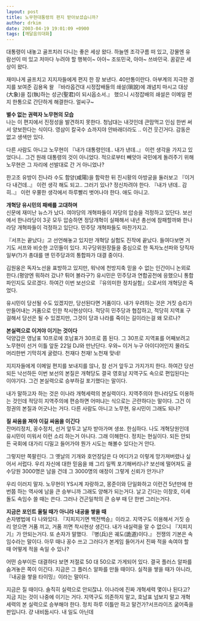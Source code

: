 ```yaml
---
layout: post
title: 노무현대통령의 편지 받아보셨습니까?
author: drkim
date: 2003-04-19 19:01:09 +0900
tags: [깨달음의대화]
---
```

대통령이 내놓고 골프치러 다니는 좋은 세상 왔다. 하늘엔 조각구름 떠 있고, 강물엔 유람선이 떠 있고 저마다 누려야 할 행복이~ 아아~ 조또민국, 아아~ 쓰바민국. 꿈같은 세상이 왔다. 

재미나게 골프치고 지지자들에게 편지 한 장 보낸다. 40만통이란다. 아부계의 지극한 경지를 보여준 김용옥 왈 『바라옵건대 시정잡배들의 쇄설(瑣說)에 괘념치 마시고 대상(大象)을 집(執)하는 성군(聖君)이 되시옵소서.』 했으니 시정잡배의 쇄설은 이메일 편지 한통으로 간단하게 해결한다. 얼씨구~

**별수 없는 권력자 노무현의 모습**  
나는 이 편지에서 진정성을 발견하지 못한다. 청남대는 내것인데 큰맘먹고 인심 한번 써서 양보한다는 식이다. 영삼이 칼국수 쇼까지야 안바래더라도 .. 이건 웃긴거다. 감동은 없고 생색만 있다.

다른 사람도 아니고 노무현이 『내가 대통령인데.. 내가 낸데..』 이런 생각을 가지고 있었다니.. 그건 원래 대통령의 것이 아니었다. 적으로부터 빼앗아 국민에게 돌려주기 위해 노무현은 그 자리에 선발대로 간 거 아니었나? 

한고조 유방이 진나라 수도 함양(咸陽)을 함락한 뒤 진시황의 아방궁을 둘러보고 『이거 다 내건데..』 이런 생각 해도 되고.. 그러기 있나? 정신차려야 한다. 『내가 낸데.. 감히..』 이런 우쭐한 생각에서 하루빨리 벗어나야 한다. 애도 아니고.

**개혁당 유시민의 패배를 고대하며**  
신문에 재미난 뉴스가 났다. 여야당의 개혁파들이 자당의 압승을 걱정하고 있단다. 보선에서 한나라당이 3곳 모두 압승하면 정당개혁이 실패해서 내년 총선에 참패할까봐 한나라당 개혁파들이 걱정하고 있단다. 민주당 개혁파들도 마찬가지고.

『서프는 끝났다』고 선언해놓고 있지만 개혁당 실험도 진작에 끝났다. 들여다보면 거기도 서프와 비슷한 고민들이 있다. 지구당위원장들을 중심으로 한 독자노선파와 당직자 일부(?)가 총대를 맨 민주당과의 통합파가 대결 중이다. 

김원웅은 독자노선을 표방하고 있지만, 워낙에 천방지축 믿을 수 없는 인간이니 논외로 한다.(평양엔 뭐하러 갔나? 튀어 볼라구?) 유시민은 민주당과 연합공천에 응했으니 통합파인지도 모르겠다. 하여간 이번 보선으로 『유의미한 정치실험』으로서의 개혁당은 죽었다. 

유시민이 당선될 수도 있겠지만, 당선된다면 거품이다. 내가 우려하는 것은 거짓 승리가 만들어내는 거품으로 인한 착시현상이다. 적당히 민주당과 협잡하고, 적당히 지역표 구걸해서 당선은 될 수 있겠지만, 그것이 당과 나라를 죽이는 길이라는걸 왜 모르나?

**본실력으로 이겨야 이기는 것이다**  
덕양갑은 영남표 10프로에 호남표가 30프로 쯤 된다. 그 30프로 지역표를 어째보려고 노무현이 선거 이틀 앞둔 22일 DJ와 만난단다. 우와~ 이거 누구 아이디어인지 몰라도 머리한번 기막히게 굴렸다. 천재다 천재! 노천재 맞네! 

지지자들에게 이메일 편지를 보내지를 않나, 참 선거 앞두고 가지가지 한다. 하여간 당선되든 낙선하든 이번 보선의 본질은 개혁당도 결국 영호남 지역구도 속으로 편입된다는 이야기다. 그건 본실력으로 승부하길 포기했다는 말이다. 

내가 말하고자 하는 것은 이나라 개혁세력의 본실력이다. 지역주의야 한나라당도 이용하는 것인데 적당히 지역주의에 편승하면 어떠냐는 식으로는 곤란하다는 말이다. 그건 이 정권의 본질과 어긋나는 거다. 다른 사람도 아니고 노무현, 유시민이 그래도 되나?

**질 싸움을 져야 이길 싸움을 이긴다**  
잔머리정치, 꽁수정치, 선거 앞두고 날자 받아가며 생쑈. 한심하다. 나도 개혁당원인데 유시민이 미워서 이런 소리 하는거 아니다. 그래 이해한다. 정치는 현실이다. 되든 안되든 국회에 대가리 디밀고 들어가야 뭔가 시도는 해볼수 있다는거 안다. 

그렇지만 쪽팔린다. 그 옛날의 기개와 호언장담은 다 어디가고 이렇게 망가져버렸나 싶어서 서럽다. 우리 자신에 대한 믿음을 왜 그리 일찍 포기해버리나? 보선에 떨어져도 골수당원 3000명은 남을 건데 그 3000명의 애정이 그렇게 신뢰가 안가나?

우리 이러지 말자. 노무현이 YS시계 자랑하고, 몽준이와 단일화하고 이런건 5년만에 한번쯤 하는 역사에 남을 큰 승부니까 그래도 양해가 되는거다. 날고 긴다는 이창호, 이세돌도 속임수 쓸 때는 쓴다. 그러나 건곤일척의 큰 승부 때 단 한번 그러는거다. 

**지금은 포인트 올릴 때가 아니라 내공을 쌓을 때**  
손자병법에 다 나와있다. 『지피지기면 백전백승』이라고. 지역구도 이용해서 거짓 승리 얻으면 거품 끼고, 거품 끼면 착시현상 생긴다. 내가 내실력을 알 수 없으니 『지피지기』가 안되는거다. 또 손자가 말했다. 『병(兵)은 궤도(詭道)이다.』 전쟁의 기본은 속임수라는 말이다. 아무 때나 꽁수 쓰고 그러다가 본게임 들어가서 진짜 적을 속여야 할 때 어떻게 적을 속일 수 있나? 

어떤 승부이든 대결하다 보면 저절로 50 대 50으로 가게되어 있다. 결국 플러스 알파를 숨겨놓은 쪽이 이긴다. 지금은 그 플러스 알파를 만들 때이다. 실적을 쌓을 때가 아니라, 『내공을 쌓을 타이밍』이라는 말이다. 

지금은 질 때이다. 솔직히 실력으로 안되잖냐. 이나라에 진짜 개혁세력 몇이나 된다고? 지금 지는 것이 나중에 이기는 거다. 지역구도 의존하지 말고, 호남표 넘보지 말고 개혁세력의 본 실력으로 승부해야 한다. 정치 하루 이틀만 하고 말건가?서프라이즈 굶어죽을 판입니다. 걍 내비둡시다. 내 일도 아닌데